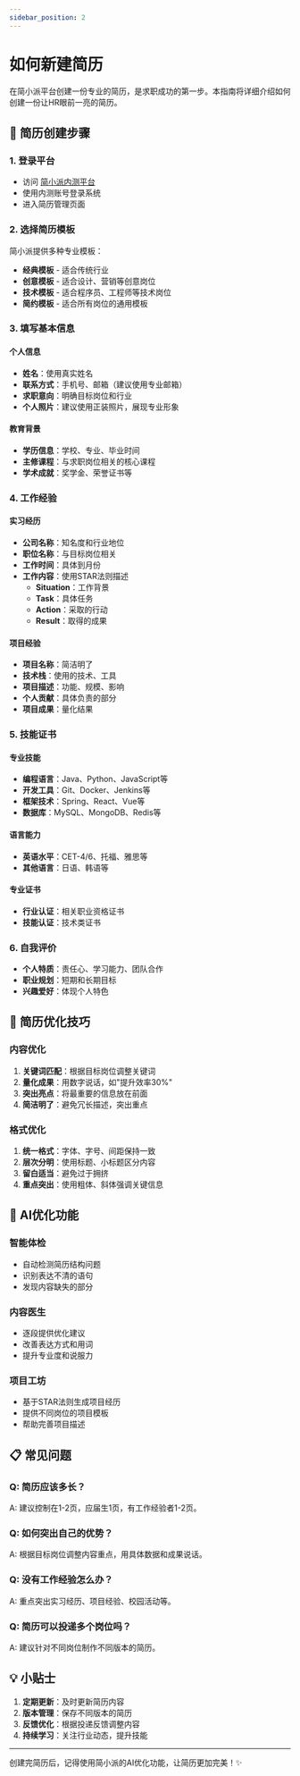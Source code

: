 ```yaml
---
sidebar_position: 2
---
```


# 如何新建简历

在简小派平台创建一份专业的简历，是求职成功的第一步。本指南将详细介绍如何创建一份让HR眼前一亮的简历。

## 📝 简历创建步骤

### 1. 登录平台
- 访问 [简小派内测平台](http://8.153.173.210:5173)
- 使用内测账号登录系统
- 进入简历管理页面

### 2. 选择简历模板
简小派提供多种专业模板：
- **经典模板** - 适合传统行业
- **创意模板** - 适合设计、营销等创意岗位
- **技术模板** - 适合程序员、工程师等技术岗位
- **简约模板** - 适合所有岗位的通用模板

### 3. 填写基本信息
#### 个人信息
- **姓名**：使用真实姓名
- **联系方式**：手机号、邮箱（建议使用专业邮箱）
- **求职意向**：明确目标岗位和行业
- **个人照片**：建议使用正装照片，展现专业形象

#### 教育背景
- **学历信息**：学校、专业、毕业时间
- **主修课程**：与求职岗位相关的核心课程
- **学术成就**：奖学金、荣誉证书等

### 4. 工作经验
#### 实习经历
- **公司名称**：知名度和行业地位
- **职位名称**：与目标岗位相关
- **工作时间**：具体到月份
- **工作内容**：使用STAR法则描述
  - **Situation**：工作背景
  - **Task**：具体任务
  - **Action**：采取的行动
  - **Result**：取得的成果

#### 项目经验
- **项目名称**：简洁明了
- **技术栈**：使用的技术、工具
- **项目描述**：功能、规模、影响
- **个人贡献**：具体负责的部分
- **项目成果**：量化结果

### 5. 技能证书
#### 专业技能
- **编程语言**：Java、Python、JavaScript等
- **开发工具**：Git、Docker、Jenkins等
- **框架技术**：Spring、React、Vue等
- **数据库**：MySQL、MongoDB、Redis等

#### 语言能力
- **英语水平**：CET-4/6、托福、雅思等
- **其他语言**：日语、韩语等

#### 专业证书
- **行业认证**：相关职业资格证书
- **技能认证**：技术类证书

### 6. 自我评价
- **个人特质**：责任心、学习能力、团队合作
- **职业规划**：短期和长期目标
- **兴趣爱好**：体现个人特色

## 🎯 简历优化技巧

### 内容优化
1. **关键词匹配**：根据目标岗位调整关键词
2. **量化成果**：用数字说话，如"提升效率30%"
3. **突出亮点**：将最重要的信息放在前面
4. **简洁明了**：避免冗长描述，突出重点

### 格式优化
1. **统一格式**：字体、字号、间距保持一致
2. **层次分明**：使用标题、小标题区分内容
3. **留白适当**：避免过于拥挤
4. **重点突出**：使用粗体、斜体强调关键信息

## 🤖 AI优化功能

### 智能体检
- 自动检测简历结构问题
- 识别表达不清的语句
- 发现内容缺失的部分

### 内容医生
- 逐段提供优化建议
- 改善表达方式和用词
- 提升专业度和说服力

### 项目工坊
- 基于STAR法则生成项目经历
- 提供不同岗位的项目模板
- 帮助完善项目描述

## 📋 常见问题

### Q: 简历应该多长？
A: 建议控制在1-2页，应届生1页，有工作经验者1-2页。

### Q: 如何突出自己的优势？
A: 根据目标岗位调整内容重点，用具体数据和成果说话。

### Q: 没有工作经验怎么办？
A: 重点突出实习经历、项目经验、校园活动等。

### Q: 简历可以投递多个岗位吗？
A: 建议针对不同岗位制作不同版本的简历。

## 💡 小贴士

1. **定期更新**：及时更新简历内容
2. **版本管理**：保存不同版本的简历
3. **反馈优化**：根据投递反馈调整内容
4. **持续学习**：关注行业动态，提升技能

---

创建完简历后，记得使用简小派的AI优化功能，让简历更加完美！✨ 